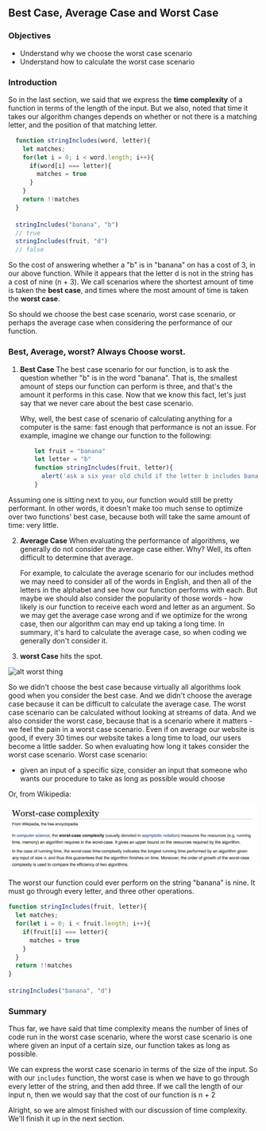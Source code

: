 ## Best Case, Average Case and Worst Case

### Objectives

* Understand why we choose the worst case scenario
* Understand how to calculate the worst case scenario

### Introduction

So in the last section, we said that we express the **time complexity** of a function in terms of the length of the input.  But we also, noted that time it takes our algorithm changes depends on whether or not there is a matching letter, and the position of that matching letter.  

```javascript
  function stringIncludes(word, letter){
    let matches;
    for(let i = 0; i < word.length; i++){
      if(word[i] === letter){
        matches = true
      }
    }
    return !!matches
  }

  stringIncludes("banana", "b")
  // true
  stringIncludes(fruit, "d")
  // false
```



So the cost of answering whether a "b" is in "banana" on has a cost of 3, in our above function.  While it appears that the letter d is not in the string has a cost of nine (n + 3).  We call scenarios where the shortest amount of time is taken the **best case**, and times where the most amount of time is taken the **worst case**. 

So should we choose the best case scenario, worst case scenario, or perhaps the average case when considering the performance of our function.  

### Best, Average, worst?  Always Choose worst.

1. **Best Case** The best case scenario for our function, is to ask the question whether "b" is in the word "banana".  That is, the smallest amount of steps our function can perform is three, and that's the amount it performs in this case.  Now that we know this fact, let's just say that we never care about the best case scenario.
	
	Why, well, the best case of scenario of calculating anything for a computer is the same: fast enough that performance is not an issue.  For example, imagine we change our function to the following:
	
	```javascript
		let fruit = "banana"
		let letter = "b"
		function stringIncludes(fruit, letter){
	      alert('ask a six year old child if the letter b includes banana')
	    }
	```
Assuming one is sitting next to you, our function would still be pretty performant.  In other words, it doesn't make too much sense to optimize over two functions' best case, because both will take the same amount of time: very little.  

2. **Average Case** When evaluating the performance of algorithms, we generally do not consider the average case either.  Why?  Well, its often difficult to determine that average.  

	For example, to calculate the average scenario for our includes method we may need to consider all of the words in English, and then all of the letters in the alphabet and see how our function performs with each.  But maybe we should also consider the popularity of those words - how likely is our function to receive each word and letter as an argument.  So we may get the average case wrong and if we optimize for the wrong case, then our algorithm can may end up taking a long time.  In summary, it's hard to calculate the average case, so when coding we generally don't consider it.

3. **worst Case** hits the spot. 

![alt worst thing](https://s3-us-west-2.amazonaws.com/curriculum-content/web-development/algorithms/worst-simpsons.jpg)

So we didn't choose the best case because virtually all algorithms look good when you consider the best case.  And we didn't choose the average case because it can be difficult to calculate the average case.  The worst case scenario can be calculated without looking at streams of data.  And we also consider the worst case, because that is a scenario where it matters - we feel the pain in a worst case scenario.  Even if on average our website is good, if every 30 times our website takes a long time to load, our users become a little sadder.  So when evaluating how long it takes consider the worst case scenario.  Worst case scenario:

  * given an input of a specific size, consider an input that someone who wants our procedure to take as long as possible would choose

Or, from Wikipedia: 

![](./worst-case.png)

The worst our function could ever perform on the string "banana" is nine.  It must go through every letter, and three other operations.

  ```javascript
  function stringIncludes(fruit, letter){
    let matches;
    for(let i = 0; i < fruit.length; i++){
      if(fruit[i] === letter){
        matches = true
      }
    }
    return !!matches
  }

  stringIncludes("banana", "d")
  ```


### Summary

Thus far, we have said that time complexity means the number of lines of code run in the worst case scenario, where the worst case scenario is one where given an input of a certain size, our function takes as long as possible.  

We can express the worst case scenario in terms of the size of the input.  So with our `includes` function, the worst case is when we have to go through every letter of the string, and then add three.  If we call the length of our input n, then we would say that the cost of our function is
  n + 2

Alright, so we are almost finished with our discussion of time complexity.  We'll finish it up in the next section.